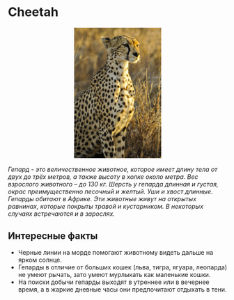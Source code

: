 # Cheetah
<p align="center">
  <img src="cheetah.jpg" alt="Sublime's custom image" width=200/>
</p>

*Гепард - это величественное животное, которое имеет длину тела от двух до трёх метров, а также высоту в холке около метра. Вес взрослого животного – до 130 кг. Шерсть у гепарда длинная и густая, окрас преимущественно песочный и желтый. Уши и хвост длинные. Гепарды обитают в Африке. Эти животные живут на открытых равнинах, которые покрыты травой и кустарником. В некоторых случаях встречаются и в зарослях.*

## Интересные факты
- Черные линии на морде помогают животному видеть дальше на ярком солнце.
- Гепарды в отличие от больших кошек (льва, тигра, ягуара, леопарда) не умеют рычать, зато умеют мурлыкать как маленькие кошки.
- На поиски добычи гепарды выходят в утреннее или в вечернее время, а в жаркие дневные часы они предпочитают отдыхать в тени.
